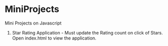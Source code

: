 # MiniProjects
Mini Projects on Javascript


1. Star Rating Application - Must update the Rating count on click of Stars.
Open index.html to view the application.
